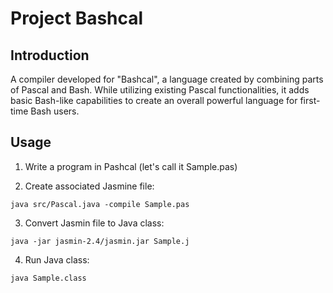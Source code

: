 # Project Bashcal

## Introduction
A compiler developed for "Bashcal", a language created by combining parts of Pascal and Bash. While utilizing
existing Pascal functionalities, it adds basic Bash-like capabilities to create an overall powerful language for first-time
Bash users.

## Usage
1. Write a program in Pashcal (let's call it Sample.pas)

2. Create associated Jasmine file:
```
java src/Pascal.java -compile Sample.pas
```

3. Convert Jasmin file to Java class:
```
java -jar jasmin-2.4/jasmin.jar Sample.j
```

4. Run Java class:
```
java Sample.class
```
